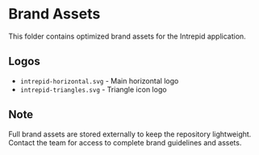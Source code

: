 # Brand Assets

This folder contains optimized brand assets for the Intrepid application.

## Logos
- `intrepid-horizontal.svg` - Main horizontal logo
- `intrepid-triangles.svg` - Triangle icon logo

## Note
Full brand assets are stored externally to keep the repository lightweight.
Contact the team for access to complete brand guidelines and assets.